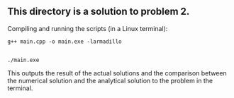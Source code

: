 ## This directory is a solution to problem 2.

Compiling and running the scripts (in a Linux terminal):

	g++ main.cpp -o main.exe -larmadillo


	./main.exe

This outputs the result of the actual solutions and the comparison between the numerical solution and the analytical solution to the problem in the terminal.
